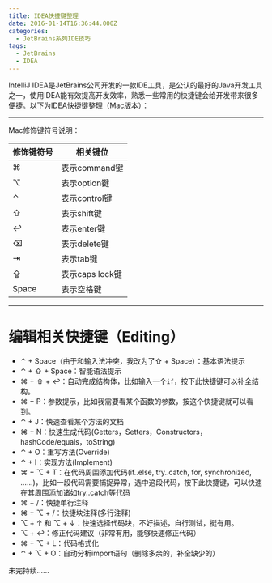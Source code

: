 ```yaml
---
title: IDEA快捷键整理
date: 2016-01-14T16:36:44.000Z
categories:
  - JetBrains系列IDE技巧
tags:
  - JetBrains
  - IDEA
---
```


IntelliJ IDEA是JetBrains公司开发的一款IDE工具，是公认的最好的Java开发工具之一，使用IDEA能有效提高开发效率，熟悉一些常用的快捷键会给开发带来很多便捷。以下为IDEA快捷键整理（Mac版本）：

<!-- more -->

--------------------------------------------------------------------------------

Mac修饰键符号说明：

修饰键符号 | 相关键位
----- | ------------
⌘     | 表示command键
⌥     | 表示option键
⌃     | 表示control键
⇧     | 表示shift键
↩︎    | 表示enter键
⌫     | 表示delete键
⇥     | 表示tab键
⇪     | 表示caps lock键
Space | 表示空格键

--------------------------------------------------------------------------------

# 编辑相关快捷键（Editing）

- ⌃ + Space（由于和输入法冲突，我改为了⇧ + Space）：基本语法提示
- ⌃ + ⇧ + Space：智能语法提示
- ⌘ + ⇧ + ↩︎：自动完成结构体，比如输入一个`if`，按下此快捷键可以补全结构。
- ⌘ + P：参数提示，比如我需要看某个函数的参数，按这个快捷键就可以看到。
- ⌃ + J：快速查看某个方法的文档
- ⌘ + N：快速生成代码(Getters，Setters，Constructors，hashCode/equals，toString)
- ⌃ + O：重写方法(Override)
- ⌃ + I：实现方法(Implement)
- ⌘ + ⌥ + T：在代码周围添加代码(if..else, try..catch, for, synchronized, ......)，比如一段代码需要捕捉异常，选中这段代码，按下此快捷键，可以快速在其周围添加诸如try..catch等代码
- ⌘ + /：快捷单行注释
- ⌘ + ⌥ + /：快捷块注释(多行注释)
- ⌥ + ↑ 和 ⌥ + ↓：快速选择代码块，不好描述，自行测试，挺有用。
- ⌥ + ↩︎：修正代码建议（非常有用，能够快速修正代码）
- ⌘ + ⌥ + L：代码格式化
- ⌃ + ⌥ + O：自动分析import语句（删除多余的，补全缺少的）

未完持续......
